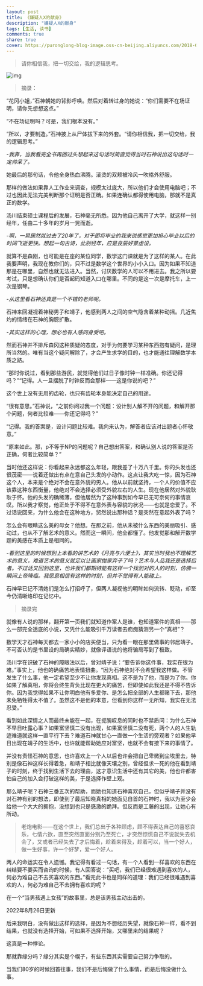 ```yaml
---
layout: post
title: 《嫌疑人X的献身》
description: "嫌疑人X的献身"
tags: [生活, 读书]
comments: true
share: true
cover: https://puronglong-blog-image.oss-cn-beijing.aliyuncs.com/2018-07-02-140644.jpg
---
```


> 请你相信我，把一切交给，我的逻辑思考。

![img](https://puronglong-blog-image.oss-cn-beijing.aliyuncs.com/2018-07-02-140146.jpg)

<!-- more -->

> 摘录：

“花冈小姐，”石神朝她的背影呼唤。然后对着转过身的她说：“你们需要不在场证明，请你先想想这点。”

“不在场证明吗？可是，我们根本没有。”

“所以，才要制造。”石神披上从尸体拔下来的外套。“请你相信我，把一切交给，我的逻辑思考。”

*-我靠，当我看完全书再回过头想起来这句话时简直觉得当时石神说出这句话时一定帅呆了。*

她最后的那句话，令他全身热血沸腾。滚烫的双颊被冷风一吹格外舒服。

那样的做法如果靠人工作业来调查，规模太过庞大，所以他们才会使用电脑吧；不过也因此无法完美判断那个证明是否正确。如果连确认都得使用电脑，那就不是真正的数学。

汤川结束硕士课程后的发展，石神毫无所悉。因为他自己离开了大学，就这样一别经年，任由二十多年的岁月一晃而逝。

*-啊，一晃居然就过去了20年了，对于即将毕业的我来说感觉更加担心毕业以后的时间飞逝更快。想起一句古诗，此别经年，应是良辰好景虚设。*

就算不是森刚，也可能是在座的某位同学，数学这门课就是为了这样的某人。在此我要声明，我现在教你们的，只不过是数学这个世界的小小入口。因为如果不知道那是在哪里，自然也就无法进入。当然，讨厌数学的人可以不用进去。我之所以要考试，只是想确认你们是否起码知道入口在哪里。不同的是这一次是摩托车，上一次是钢琴。

*-从这里看石神还真是一个不错的老师呢。*

石神来回凝视着神秘男子和靖子，他感到两人之间的空气隐含着某种动摇。几近焦灼的情绪在石神的胸臆扩散。

*-其实这样的心理，想必也有人感同身受吧。*

然而石神并不排斥森冈这种质疑的态度，对于为何要学习某种东西抱有疑问，是理所当然的。唯有当这个疑问解除了，才会产生求学的目的，也才能通往理解数学本质之路。

“那时你说过，看到那些游民，就觉得他们过日子像时钟一样准确。你还记得吗？”“记得。人一旦摆脱了时钟反而会那样——这是你说的吧？”

这个世上没有无用的齿轮，也只有齿轮本身能决定自己的用途。

“很有意思。”石神说，“之前你问过我一个问题：设计别人解不开的问题，和解开那个问题，何者比较难——你还记得吗？”

“记得。我的答案是，设计问题比较难。我向来认为，解答者应该对出题者心怀敬意。”

“原来如此。那，p不等于NP的问题呢？自己想出答案，和确认别人说的答案是否正确，何者比较简单？”

当时他还这样说：你看起来永远都这么年轻，跟我差了十万八千里。你的头发也还很茂密——说着还做出有点在意自己头发的小动作。这点让我大吃一惊，因为石神这个人，本来是个绝对不会在意外貌的男人。他从以前就坚持，一个人的价值不应该靠这种东西衡量，他绝对不会选择必须受外貌左右的人生。现在他居然对外貌耿耿于怀。他的头发的确稀薄，但他居然为了这种事到如今早已无可奈何的事情哀叹。所以我才察觉，他正处于不得不在意外表与容貌的状况——也就是恋爱了。不过话说回来，为什么他会在这种地方，贸然说出那种话？是突然在意起外表了吗？

怎么会有眼睛这么美的母女？他想。在那之前，他从未被什么东西的美丽吸引、感动过，也从不了解艺术的意义。然而这一瞬间，他全都懂了。他发觉那和解开数学题的美感在本质上是相同的。

*-看到这里的时候想到上本看的讲艺术的《月亮与六便士》，其实当时我也不理解艺术的意义，难道艺术的意义就足以让画家抛家弃子了吗？艺术与人品我还是选择后者。不过话又回到这里，也许我们都期待能有这样一个找到对的人的时刻，仿佛一瞬间上帝降临。我愿意相信有这样的时刻，但并不觉得有人能碰上。*

石神早已记不清她们是怎么打招呼了，但两人凝视他的明眸如何流转、眨动，却至今仍清晰烙印在记忆中。

> 摘录完

就像有人说的那样，翻开第一页我们就知道作案人是谁，也知道案件的真相——那么一部完全透底的小说，又凭什么能吸引千万读者去痴痴猜测另一个“真相”？

数学天才石神每天都去一家小小的店买便当，只为看一眼在那里做事的邻居靖子。不可否认的是书里设的局确实精妙，就像评语说的他将骗局写到了极致。

汤川学在识破了石神的障眼法以后，曾对靖子说：“要告诉你这件事，我实在很为难。”事实上，他也的确痛苦地表情扭曲。“因为石神绝对不会希望我这样做。不管发生了什么事，他一定希望至少不让你发现真相。这不是为了他，而是为了你。你如果了解真相，你将会终生背负比现在更大的痛苦，但即使如此我还是不得不告诉你。因为我觉得如果不让你明白他有多爱你、是怎么把全部的人生都赌下去，那他未免牺牲得太不值了。虽然这不是他的本意，但看到你这样一无所知，我实在无法忍受。”

看到如此深情之人而最终未能在一起，在扼腕叹息的同时也不禁质问：为什么石神不早日吐露心事？如果富坚慎二没有出现，如果富坚慎二没有死，两个人的人生轨迹难道就这样一直平行下去？难道石神就甘心一直做一个生活的旁观者？如果他早日出现在靖子的生活中，也许就能帮助她应对富坚，也就不会有接下来的事情了。

并没有责怪石神的意思，也许喜欢上一个人以后也许会把自己卑微到尘埃里去，特别是像石神这样长得着急，和靖子相比就像天壤之别，曾经但求一死的他在看到靖子的时刻，终于找到生活下去的理由，这才意识生活中还有其它的美，他也许都害怕自己的加入会打破这样的美，于是选择作壁上观。

那么靖子呢？石神三番五次的帮助，而她也知道石神喜欢自己，但似乎靖子并没有对石神有别的想法，即使到了最后知晓真相的她面见自首的石神时，我以为至少会给他一个大大的拥抱，没想到也只是感激的跪拜。但反而是工藤的出现，让她心有所动。

> 老炮电影——在这个世上，我们总出于各种顾虑，顾不得表达自己的喜怒哀乐，七情六欲，直至突然直面分别乃至死亡，才突然惊慌自己不说就失去机会了，又或者已经失去了才后悔着，趁着来得及，趁着可以，当一个好人，做一生好事，许一个好梦，爱一个好人。

两人的命运实在令人遗憾。我记得有看过一句话，有一个人看到一样喜欢的东西在纠结要不要买而咨询的时候，有人回答说：“买吧，我们已经很难遇到喜欢的人，何必为难自己不去买喜欢的东西。”看完此书也是同样的道理：我们已经很难遇到喜欢的人，何必为难自己不去拥有喜欢的呢？

在一个“当男孩遇上女孩”的故事里，总是该男孩主动出击的。

2022年8月26日更新

后来我明白，没有做出这样的选择，是因为不想经历失望，就像石神一样，看不到结果，也就没有选择开始，可如果不选择开始，又哪里来的结果呢？

这真是一种悖论。

那就靠缘分吗？缘分其实是个幌子，有些东西其实需要自己努力争取的。

当我们80岁的时候回首往事，我们不是后悔做了什么事情，而是后悔没做什么事。
